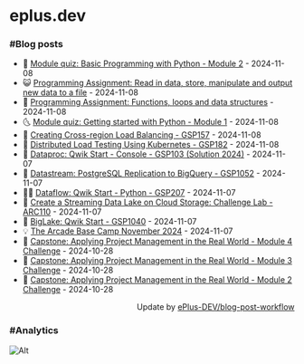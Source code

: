 # eplus.dev

### #Blog posts

<!-- BLOG-POST-LIST:START -->
 - 🧰 [Module quiz: Basic Programming with Python - Module 2](https://eplus.dev/module-quiz-basic-programming-with-python-module-2) - 2024-11-08
 - 😺 [Programming Assignment: Read in data, store, manipulate and output new data to a file](https://eplus.dev/programming-assignment-read-in-data-store-manipulate-and-output-new-data-to-a-file) - 2024-11-08
 - 🗽 [Programming Assignment: Functions, loops and data structures](https://eplus.dev/programming-assignment-functions-loops-and-data-structures) - 2024-11-08
 - 🌜 [Module quiz: Getting started with Python - Module 1](https://eplus.dev/module-quiz-getting-started-with-python-module-1) - 2024-11-08
 - 📝 [Creating Cross-region Load Balancing - GSP157](https://eplus.dev/creating-cross-region-load-balancing-gsp157) - 2024-11-08
 - 🚀 [Distributed Load Testing Using Kubernetes - GSP182](https://eplus.dev/distributed-load-testing-using-kubernetes-gsp182) - 2024-11-08
 - 💼 [Dataproc: Qwik Start - Console - GSP103 &lpar;Solution 2024&rpar;](https://eplus.dev/dataproc-qwik-start-console-gsp103-solution-2024) - 2024-11-07
 - 🦣 [Datastream: PostgreSQL Replication to BigQuery - GSP1052](https://eplus.dev/datastream-postgresql-replication-to-bigquery-gsp1052) - 2024-11-07
 - 👨‍🏫 [Dataflow: Qwik Start - Python - GSP207](https://eplus.dev/dataflow-qwik-start-python-gsp207) - 2024-11-07
 - 🔭 [Create a Streaming Data Lake on Cloud Storage: Challenge Lab - ARC110](https://eplus.dev/create-a-streaming-data-lake-on-cloud-storage-challenge-lab-arc110) - 2024-11-07
 - 🤡 [BigLake: Qwik Start - GSP1040](https://eplus.dev/biglake-qwik-start-gsp1040) - 2024-11-07
 - 💡 [The Arcade Base Camp November 2024](https://eplus.dev/the-arcade-base-camp-november-2024) - 2024-11-07
 - 🦣 [Capstone: Applying Project Management in the Real World - Module 4 Challenge](https://eplus.dev/capstone-applying-project-management-in-the-real-world-module-4-challenge) - 2024-10-28
 - 💪 [Capstone: Applying Project Management in the Real World - Module 3 Challenge](https://eplus.dev/capstone-applying-project-management-in-the-real-world-module-3-challenge) - 2024-10-28
 - 🤡 [Capstone: Applying Project Management in the Real World - Module 2 Challenge](https://eplus.dev/capstone-applying-project-management-in-the-real-world-module-2-challenge) - 2024-10-28<!-- BLOG-POST-LIST:END -->

<div align="right">
  Update by <a target="_blank"
    href="https://github.com/ePlus-DEV/blog-post-workflow">ePlus-DEV/blog-post-workflow</a>
</div>

### #Analytics
![Alt](https://repobeats.axiom.co/api/embed/9990f7cddfbad8d834990b10ccad05f81ac1096f.svg "Repobeats analytics image")
